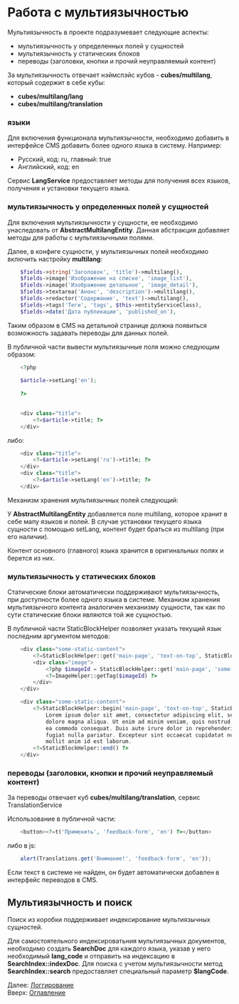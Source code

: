 # Работа с мультиязычностью

Мультиязычность в проекте подразумевает следующие аспекты:
- мультиязычность у определенных полей у сущностей
- мультиязычность у статических блоков
- переводы (заголовки, кнопки и прочий неуправляемый контент)

За мультиязычность отвечает нэймспэйс кубов - **cubes/multilang**, который содержит в себе кубы:
- **cubes/multilang/lang**
- **cubes/multilang/translation**

### языки

Для включения функционала мультиязычности, необходимо добавить в интерфейсе CMS добавить более одного языка в систему.
Например:

- Русский, код: ru, главный: true
- Английский, код: en

Сервис **LangService** предоставляет методы для получения всех языков, получения и установки текущего языка.

### мультиязычность у определенных полей у сущностей

Для включения мультиязычности у сущности, ее необходимо унаследовать от **AbstractMultilangEntity**. Данная
абстракция добавляет методы для работы с мультиязычными полями.

Далее, в конфиге сущности, у мультиязычных полей необходимо включить настройку **multilang**:

```php
    $fields->string('Заголовок', 'title')->multilang(),
    $fields->image('Изображение на списке', 'image_list'),
    $fields->image('Изображение детальное', 'image_detail'),
    $fields->textarea('Анонс', 'description')->multilang(),
    $fields->redactor('Содержание', 'text')->multilang(),
    $fields->tags('Теги', 'tags', $this->entityServiceClass),
    $fields->date('Дата публикации', 'published_on'),
```

Таким образом в CMS на детальной странице должна появиться возможность задавать переводы для данных полей.

В публичной части вывести мультиязычные поля можно следующим образом:
```php
    <?php
    
    $article->setLang('en');
    
    ?>
    

    <div class="title">
        <?=$article->title; ?>
    </div>
```

либо:
```php
    <div class="title">
        <?=$article->setLang('ru')->title; ?>
    </div>
    <div class="title">
        <?=$article->setLang('en')->title; ?>
    </div>
```

Механизм хранения мультиязычных полей следующий:

У **AbstractMultilangEntity** добавляется поле multilang, которое хранит в себе мапу языков и полей.
В случае установки текущего языка сущности с помощью setLang, контент будет браться из multilang (при его наличии).

Контент основного (главного) языка хранится в оригинальных полях и берется из них.

### мультиязычность у статических блоков

Статические блоки автоматически поддерживают мультиязычность, при доступности более одного языка в системе.
Механизм хранения мультиязычного контента аналогичен механизму сущности, так как по сути статические блоки являются
той же сущностью.

В публичной части StaticBlockHelper позволяет указать текущий язык последним аргументом методов:

```php
    <div class="some-static-content">
        <?=StaticBlockHelper::get('main-page', 'text-on-top', StaticBlockHelper::TYPE_TEXT, 'en') ?>
        <div class="image">
            <?php $imageId = StaticBlockHelper::get('main-page', 'some-image', StaticBlockHelper::TYPE_IMAGE); ?>
            <?=ImageHelper::getTag($imageId) ?>
        </div>
    </div>
```
```php
    <div class="some-static-content">
        <?=StaticBlockHelper::begin('main-page', 'text-on-top', StaticBlockHelper::TYPE_TEXT, 'en') ?>
            Lorem ipsum dolor sit amet, consectetur adipiscing elit, sed do eiusmod tempor incididunt ut labore et
            dolore magna aliqua. Ut enim ad minim veniam, quis nostrud exercitation ullamco laboris nisi ut aliquip ex
            ea commodo consequat. Duis aute irure dolor in reprehenderit in voluptate velit esse cillum dolore eu
            fugiat nulla pariatur. Excepteur sint occaecat cupidatat non proident, sunt in culpa qui officia deserunt
            mollit anim id est laborum.
        <?=StaticBlockHelper::end() ?>
    </div>
```


### переводы (заголовки, кнопки и прочий неуправляемый контент)

За переводы отвечает куб **cubes/multilang/translation**, сервис TranslationService

Использование в публичной части:
```php
    <button><?=t('Применить', 'feedback-form', 'en') ?></button>
```

либо в js:
```js
    alert(Translations.get('Внимание!', 'feedback-form', 'en'));
```

Если текст в системе не найден, он будет автоматически добавлен в интерфейс переводов в CMS.

## Мультиязычность и поиск

Поиск из коробки поддерживает индексирование мультиязычных сущностей.

Для самостоятельного индексироватьния мультиязычных документов, необходимо создать **SearchDoc** для каждого языка, указав
у него необходимый **lang_code** и отправить на индексацию в **SearchIndex::indexDoc**. Для поиска с учетом мультиязычности
метод **SearchIndex::search** предоставляет специальный параметр **$langCode**.

Далее: [Логгирование](logging.md)<br>
Вверх: [Оглавление](index.md)
